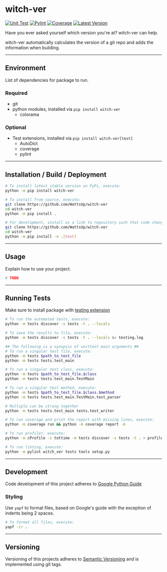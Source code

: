 # witch-ver
[![Unit Test][unittest-image]][unittest-url] [![Pylint][pylint-image]][pylint-url] [![Coverage][coverage-image]][coverage-url] [![Latest Version][pypi-image]][pypi-url]

Have you ever asked yourself which version you're at? witch-ver can help.

witch-ver automatically calculates the version of a git repo and adds the information when building.

----
## Environment
List of dependencies for package to run.
### Required
* git
* python modules, installed via `pip install witch-ver`
  * colorama

### Optional
* Test extensions, installed via `pip install witch-ver[test]`
  * AutoDict
  * coverage
  * pylint

----
## Installation / Build / Deployment
```bash
# To install latest stable version on PyPi, execute:
python -m pip install witch-ver

# To install from source, execute:
git clone https://github.com/WattsUp/witch-ver
cd witch-ver
python -m pip install .

# For development, install as a link to repository such that code changes are used. And include testing packages
git clone https://github.com/WattsUp/witch-ver
cd witch-ver
python -m pip install -e .[test]
```

----
## Usage
Explain how to use your project.
```Python
# TODO
```
----
## Running Tests
Make sure to install package with [testing extension](#optional)
```bash
# To run the automated tests, execute:
python -m tests discover -s tests -t . --locals

# To save the results to file, execute:
python -m tests discover -s tests -t . --locals &> testing.log

## The following is a synopsis of unittest main arguments ##
# To run a singular test file, execute:
python -m tests $path_to_test_file
python -m tests tests.test_main

# To run a singular test class, execute:
python -m tests $path_to_test_file.$class
python -m tests tests.test_main.TestMain

# To run a singular test method, execute:
python -m tests $path_to_test_file.$class.$method
python -m tests tests.test_main.TestMain.test_parser

# Multiple can be strung together
python -m tests tests.test_main tests.test_writer
```
```bash
# To run coverage and print the report with missing lines, execute:
python -m coverage run && python -m coverage report -m

# To run profiler, execute:
python -m cProfile -s tottime -m tests discover -s tests -t . > profile.log

# To run linting, execute:
python -m pylint witch_ver tests tools setup.py
```
----
## Development
Code development of this project adheres to [Google Python Guide](https://google.github.io/styleguide/pyguide.html)

### Styling
Use `yapf` to format files, based on Google's guide with the exception of indents being 2 spaces.
```bash
# To format all files, execute:
yapf -ir .
```

---
## Versioning
Versioning of this projects adheres to [Semantic Versioning](https://semver.org/spec/v2.0.0.html) and is implemented using git tags.  

[pypi-image]: https://img.shields.io/pypi/v/witch-ver.svg
[pypi-url]: https://pypi.python.org/pypi/witch-ver/
[unittest-image]: https://github.com/WattsUp/witch-ver/actions/workflows/test.yml/badge.svg
[unittest-url]: https://github.com/WattsUp/witch-ver/actions/workflows/test.yml
[pylint-image]: https://github.com/WattsUp/witch-ver/actions/workflows/lint.yml/badge.svg
[pylint-url]: https://github.com/WattsUp/witch-ver/actions/workflows/lint.yml
[coverage-image]: https://img.shields.io/endpoint?url=https://gist.githubusercontent.com/WattsUp/36d9705addcd44fb0fccec1d23dc1338/raw/witch-ver__heads_master.json
[coverage-url]: https://github.com/WattsUp/witch-ver/actions/workflows/coverage.yml
